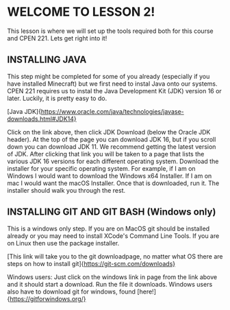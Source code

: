 # WELCOME TO LESSON 2!

This lesson is where we will set up the tools required both for this course and CPEN 221. Lets get right into it!

## INSTALLING JAVA

This step might be completed for some of you already (especially if you have installed Minecraft) but we first need to instal Java onto our systems. CPEN 221 requires us to instal the Java Development Kit (JDK) version 16 or later. Luckily, it is pretty easy to do.

[Java JDK]{https://www.oracle.com/java/technologies/javase-downloads.html#JDK14}

Click on the link above, then click JDK Download (below the Oracle JDK header). At the top of the page you can download JDK 16, but if you scroll down you can download JDK 11. We recommend getting the latest version of JDK.
After clicking that link you will be taken to a page that lists the various JDK 16 versions for each different operating system. Download the installer for your specific operating system. For example, if I am on Windows I would want to download the Windows x64 Installer. If I am on mac I would want the macOS Installer. Once that is downloaded, run it. The installer should walk you through the rest.

## INSTALLING GIT AND GIT BASH (Windows only)

This is a windows only step. If you are on MacOS git should be installed already or you may need to install XCode's Command Line Tools. If you are on Linux then use the package installer.

[This link will take you to the git downloadpage, no matter what OS there are steps on how to install git]{https://git-scm.com/downloads}

Windows users: Just click on the windows link in page from the link above and it should start a download. Run the file it downloads.
Windows users also have to download git for windows, found [here!]{https://gitforwindows.org/}

